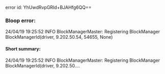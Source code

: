 error id: YhUwdRvpGRId+BJAHfg6QQ==
### Bloop error:

24/04/19 19:25:52 INFO BlockManagerMaster: Registering BlockManager BlockManagerId(driver, 9.202.50.54, 54655, None)
#### Short summary: 

24/04/19 19:25:52 INFO BlockManagerMaster: Registering BlockManager BlockManagerId(driver, 9.202.50....